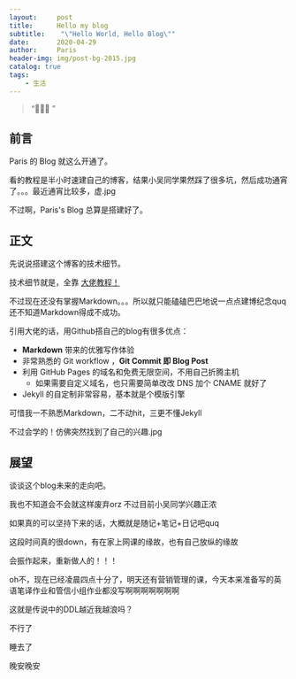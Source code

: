 ```yaml
---
layout:     post
title:      Hello my blog
subtitle:    "\"Hello World, Hello Blog\""
date:       2020-04-29
author:     Paris
header-img: img/post-bg-2015.jpg
catalog: true
tags:
    - 生活
---
```


> “🙉🙉🙉 ”


## 前言

Paris 的 Blog 就这么开通了。

看的教程是半小时速建自己的博客，结果小吴同学果然踩了很多坑，然后成功通宵了。。。最近通宵比较多，虚.jpg

不过啊，Paris's Blog 总算是搭建好了。


## 正文

先说说搭建这个博客的技术细节。  

技术细节就是，全靠 [大佬教程！](https://www.jianshu.com/p/e68fba58f75c) 

不过现在还没有掌握Markdown。。。所以就只能磕磕巴巴地说一点点建博纪念quq还不知道Markdown得成不成功。

引用大佬的话，用Github搭自己的blog有很多优点：

* **Markdown** 带来的优雅写作体验
* 非常熟悉的 Git workflow ，**Git Commit 即 Blog Post**
* 利用 GitHub Pages 的域名和免费无限空间，不用自己折腾主机
	* 如果需要自定义域名，也只需要简单改改 DNS 加个 CNAME 就好了 
* Jekyll 的自定制非常容易，基本就是个模版引擎

可惜我一不熟悉Markdown，二不动hit，三更不懂Jekyll

不过会学的！仿佛突然找到了自己的兴趣.jpg

## 展望

谈谈这个blog未来的走向吧。

我也不知道会不会就这样废弃orz 不过目前小吴同学兴趣正浓

如果真的可以坚持下来的话，大概就是随记+笔记+日记吧quq

这段时间真的很down，有在家上网课的缘故，也有自己放纵的缘故

会振作起来，重新做人的！！！

oh不，现在已经凌晨四点十分了，明天还有营销管理的课，今天本来准备写的英语笔译作业和管信小组作业都没写啊啊啊啊啊啊啊

这就是传说中的DDL越近我越浪吗？

不行了

睡去了

晚安晚安








